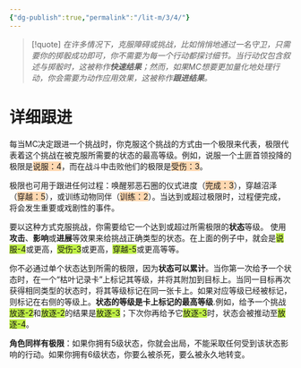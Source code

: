 ```yaml
---
{"dg-publish":true,"permalink":"/lit-m/3/4/"}
---
```


>[!quote]
>*在许多情况下，克服障碍或挑战，比如悄悄地通过一名守卫，只需要你的掷骰成功即可，你不需要为每一个行动都探讨细节。当行动仅包含叙述与掷骰时，这被称作**快速结果**；然而，如果MC想要更加量化地处理行动，你会需要为动作应用效果，这被称作**跟进结果**。*
# 详细跟进
每当MC决定跟进一个挑战时，你克服这个挑战的方式由一个极限来代表，极限代表着这个挑战在被克服所需要的状态的最高等级。例如，说服一个土匪首领投降的极限是<span style="background:#ffd8b1">说服：4</span>，而在战斗中击败他们的极限是<span style="background:#ffd8b1">受伤：3</span>。

极限也可用于跟进任何过程：唤醒邪恶石圈的仪式进度（<span style="background:#ffd8b1">完成：3</span>），穿越沼泽（<span style="background:#ffd8b1">穿越：5</span>），或训练动物同伴（<span style="background:#ffd8b1">训练：2</span>）。当达到或超过极限时，过程便完成，将会发生重要或戏剧性的事件。

要以这种方式克服挑战，你需要给它一个达到或超过所需极限的**状态**等级。 使用**攻击**、**影响**或**进展**等效果来给挑战正确类型的状态。在上面的例子中，就会是<span style="background:#bfef45">说服-4</span>或更高，<span style="background:#bfef45">受伤-3</span>或更高，<span style="background:#bfef45">穿越-5</span>或更高等等。

你不必通过单个状态达到所需的极限，因为**状态可以累计**。当你第一次给予一个状态时，在一个“枯叶记录卡”上标记其等级，并将其附加到目标上。当同一目标再次获得相同类型的状态时，将其等级标记在同一张卡上。如果对应等级已经被标记，则标记在右侧的等级上。**状态的等级是卡上标记的最高等级**.例如，给予一个挑战<span style="background:#bfef45">放逐-2</span>和<span style="background:#bfef45">放逐-2</span>的结果是<span style="background:#bfef45">放逐-3</span>；下次你再给予它<span style="background:#bfef45">放逐-3</span>时，状态会被推动至<span style="background:#bfef45">放逐-4</span>。

**角色同样有极限**：如果你拥有5级状态，你就会出局，不能采取任何受到该状态影响的行动。如果你拥有6级状态，你要么被杀死，要么被永久地转变。